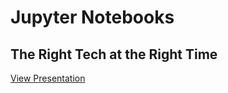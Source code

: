 

# Jupyter Notebooks
## The Right Tech at the Right Time


[View Presentation](https://dewberry-rsg.github.io/Coastal-GeoTools-2019/index.slides.html#/)
